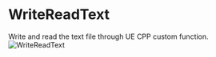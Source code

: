 # WriteReadText
Write and read the text file through UE CPP custom function.
![WriteReadText](https://github.com/TimChen1383/WriteReadText/assets/37008451/33b3a184-e707-48c9-8390-741c0edeecfa)
